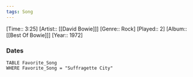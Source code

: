 ```yaml
---
tags: Song  
---
```

[Time:: 3:25]
[Artist:: [[David Bowie]]]
[Genre:: Rock]
[Played:: 2]
[Album:: [[Best Of Bowie]]]
[Year:: 1972]
### Dates
````dataview
TABLE Favorite_Song
WHERE Favorite_Song = "Suffragette City"
````